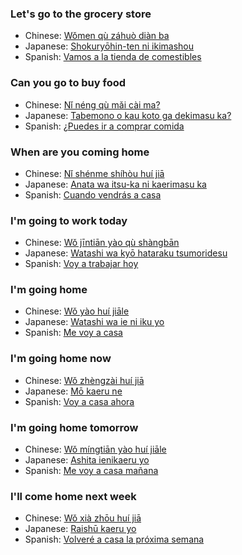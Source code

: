 
### Let's go to the grocery store
- Chinese: [Wǒmen qù záhuò diàn ba](https://translate.google.com/?tl=zh-CN#en/zh-CN/Let's%20go%20to%20the%20grocery%20store)
- Japanese: [Shokuryōhin-ten ni ikimashou](https://translate.google.com/?tl=ja#en/ja/Let's%20go%20to%20the%20grocery%20store)
- Spanish: [Vamos a la tienda de comestibles](https://translate.google.com/?tl=es#en/es/Let's%20go%20to%20the%20grocery%20store)

### Can you go to buy food
- Chinese: [Nǐ néng qù mǎi cài ma?](https://translate.google.com/?tl=zh-CN#en/zh-CN/Can%20you%20go%20to%20buy%20food)
- Japanese: [Tabemono o kau koto ga dekimasu ka?](https://translate.google.com/?tl=ja#en/ja/Can%20you%20go%20to%20buy%20food)
- Spanish: [¿Puedes ir a comprar comida](https://translate.google.com/?tl=es#en/es/Can%20you%20go%20to%20buy%20food)

### When are you coming home
- Chinese: [Nǐ shénme shíhòu huí jiā](https://translate.google.com/?tl=zh-CN#en/zh-CN/When%20are%20you%20coming%20home)
- Japanese: [Anata wa itsu-ka ni kaerimasu ka](https://translate.google.com/?tl=ja#en/ja/When%20are%20you%20coming%20home)
- Spanish: [Cuando vendrás a casa](https://translate.google.com/?tl=es#en/es/When%20are%20you%20coming%20home)

### I'm going to work today
- Chinese: [Wǒ jīntiān yào qù shàngbān](https://translate.google.com/?tl=zh-CN#en/zh-CN/I'm%20going%20to%20work%20today)
- Japanese: [Watashi wa kyō hataraku tsumoridesu](https://translate.google.com/?tl=ja#en/ja/I'm%20going%20to%20work%20today)
- Spanish: [Voy a trabajar hoy](https://translate.google.com/?tl=es#en/es/I'm%20going%20to%20work%20today)

### I'm going home
- Chinese: [Wǒ yào huí jiāle](https://translate.google.com/?tl=zh-CN#en/zh-CN/I'm%20going%20home)
- Japanese: [Watashi wa ie ni iku yo](https://translate.google.com/?tl=ja#en/ja/I'm%20going%20home)
- Spanish: [Me voy a casa](https://translate.google.com/?tl=es#en/es/I'm%20going%20home)

### I'm going home now
- Chinese: [Wǒ zhèngzài huí jiā](https://translate.google.com/?tl=zh-CN#en/zh-CN/I'm%20going%20home%20now)
- Japanese: [Mō kaeru ne](https://translate.google.com/?tl=ja#en/ja/I'm%20going%20home%20now)
- Spanish: [Voy a casa ahora](https://translate.google.com/?tl=es#en/es/I'm%20going%20home%20now)

### I'm going home tomorrow
- Chinese: [Wǒ míngtiān yào huí jiāle](https://translate.google.com/?tl=zh-CN#en/zh-CN/I'm%20going%20home%20tomorrow)
- Japanese: [Ashita ienikaeru yo](https://translate.google.com/?tl=ja#en/ja/I'm%20going%20home%20tomorrow)
- Spanish: [Me voy a casa mañana](https://translate.google.com/?tl=es#en/es/I'm%20going%20home%20tomorrow)

### I'll come home next week
- Chinese: [Wǒ xià zhōu huí jiā](https://translate.google.com/?tl=zh-CN#en/zh-CN/I'll%20come%20home%20next%20week)
- Japanese: [Raishū kaeru yo](https://translate.google.com/?tl=ja#en/ja/I'll%20come%20home%20next%20week)
- Spanish: [Volveré a casa la próxima semana](https://translate.google.com/?tl=es#en/es/I'll%20come%20home%20next%20week)
